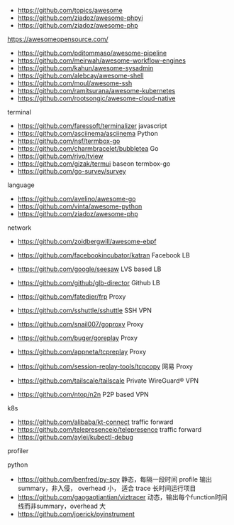 
- https://github.com/topics/awesome
- https://github.com/ziadoz/awesome-phpyi
- https://github.com/ziadoz/awesome-php

https://awesomeopensource.com/


- https://github.com/pditommaso/awesome-pipeline
- https://github.com/meirwah/awesome-workflow-engines
- https://github.com/kahun/awesome-sysadmin
- https://github.com/alebcay/awesome-shell
- https://github.com/moul/awesome-ssh
- https://github.com/ramitsurana/awesome-kubernetes
- https://github.com/rootsongjc/awesome-cloud-native

terminal
- https://github.com/faressoft/terminalizer javascript
- https://github.com/asciinema/asciinema Python
- https://github.com/nsf/termbox-go
- https://github.com/charmbracelet/bubbletea Go
- https://github.com/rivo/tview
- https://github.com/gizak/termui baseon termbox-go
- https://github.com/go-survey/survey


language
- https://github.com/avelino/awesome-go
- https://github.com/vinta/awesome-python
- https://github.com/ziadoz/awesome-php

network
- https://github.com/zoidbergwill/awesome-ebpf
- https://github.com/facebookincubator/katran  Facebook LB
- https://github.com/google/seesaw  LVS based LB
- https://github.com/github/glb-director Github LB
- https://github.com/fatedier/frp Proxy
- https://github.com/sshuttle/sshuttle SSH VPN
- https://github.com/snail007/goproxy Proxy
- https://github.com/buger/goreplay Proxy
- https://github.com/appneta/tcpreplay Proxy
- https://github.com/session-replay-tools/tcpcopy 网易 Proxy

- https://github.com/tailscale/tailscale Private WireGuard® VPN
- https://github.com/ntop/n2n P2P based VPN

k8s
- https://github.com/alibaba/kt-connect traffic forward
- https://github.com/telepresenceio/telepresence traffic forward
- https://github.com/aylei/kubectl-debug


profiler

python
- https://github.com/benfred/py-spy  静态，每隔一段时间 profile 输出summary，非入侵， overhead 小， 适合 trace 长时间运行项目
- https://github.com/gaogaotiantian/viztracer 动态，输出每个function时间线而非summary，overhead 大
- https://github.com/joerick/pyinstrument


